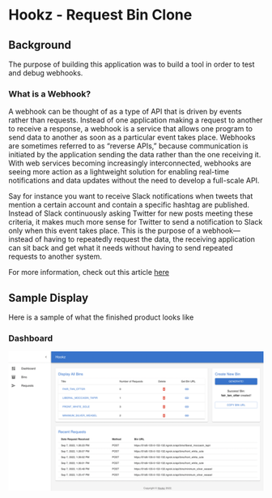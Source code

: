 # Hookz - Request Bin Clone

## Background
The purpose of building this application was to build a tool in order to test and debug webhooks. 

### What is a Webhook?
A webhook can be thought of as a type of API that is driven by events rather than requests. Instead of one application making a request to another to receive a response, a webhook is a service that allows one program to send data to another as soon as a particular event takes place. Webhooks are sometimes referred to as “reverse APIs,” because communication is initiated by the application sending the data rather than the one receiving it. With web services becoming increasingly interconnected, webhooks are seeing more action as a lightweight solution for enabling real-time notifications and data updates without the need to develop a full-scale API.

Say for instance you want to receive Slack notifications when tweets that mention a certain account and contain a specific hashtag are published. Instead of Slack continuously asking Twitter for new posts meeting these criteria, it makes much more sense for Twitter to send a notification to Slack only when this event takes place. This is the purpose of a webhook––instead of having to repeatedly request the data, the receiving application can sit back and get what it needs without having to send repeated requests to another system.

For more information, check out this article [here](https://www.mparticle.com/blog/apis-vs-webhooks/)

## Sample Display
Here is a sample of what the finished product looks like

### **Dashboard**
<img src="client/public/Display.png" title="Display" width="1000px">
<br>
